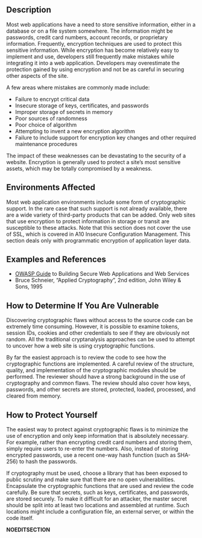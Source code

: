 ## Description

Most web applications have a need to store sensitive information, either
in a database or on a file system somewhere. The information might be
passwords, credit card numbers, account records, or proprietary
information. Frequently, encryption techniques are used to protect this
sensitive information. While encryption has become relatively easy to
implement and use, developers still frequently make mistakes while
integrating it into a web application. Developers may overestimate the
protection gained by using encryption and not be as careful in securing
other aspects of the site.

A few areas where mistakes are commonly made include:

  - Failure to encrypt critical data
  - Insecure storage of keys, certificates, and passwords
  - Improper storage of secrets in memory
  - Poor sources of randomness
  - Poor choice of algorithm
  - Attempting to invent a new encryption algorithm
  - Failure to include support for encryption key changes and other
    required maintenance procedures

The impact of these weaknesses can be devastating to the security of a
website. Encryption is generally used to protect a site’s most sensitive
assets, which may be totally compromised by a weakness.

## Environments Affected

Most web application environments include some form of cryptographic
support. In the rare case that such support is not already available,
there are a wide variety of third-party products that can be added. Only
web sites that use encryption to protect information in storage or
transit are susceptible to these attacks. Note that this section does
not cover the use of SSL, which is covered in A10 Insecure Configuration
Management. This section deals only with programmatic encryption of
application layer data.

## Examples and References

  - [OWASP Guide](:Category:OWASP_Guide_Project "wikilink") to Building
    Secure Web Applications and Web Services
  - Bruce Schneier, “Applied Cryptography”, 2nd edition, John Wiley &
    Sons, 1995

## How to Determine If You Are Vulnerable

Discovering cryptographic flaws without access to the source code can be
extremely time consuming. However, it is possible to examine tokens,
session IDs, cookies and other credentials to see if they are obviously
not random. All the traditional cryptanalysis approaches can be used to
attempt to uncover how a web site is using cryptographic functions.

By far the easiest approach is to review the code to see how the
cryptographic functions are implemented. A careful review of the
structure, quality, and implementation of the cryptographic modules
should be performed. The reviewer should have a strong background in the
use of cryptography and common flaws. The review should also cover how
keys, passwords, and other secrets are stored, protected, loaded,
processed, and cleared from memory.

## How to Protect Yourself

The easiest way to protect against cryptographic flaws is to minimize
the use of encryption and only keep information that is absolutely
necessary. For example, rather than encrypting credit card numbers and
storing them, simply require users to re-enter the numbers. Also,
instead of storing encrypted passwords, use a recent one-way hash
function (such as SHA-256) to hash the passwords.

If cryptography must be used, choose a library that has been exposed to
public scrutiny and make sure that there are no open vulnerabilities.
Encapsulate the cryptographic functions that are used and review the
code carefully. Be sure that secrets, such as keys, certificates, and
passwords, are stored securely. To make it difficult for an attacker,
the master secret should be split into at least two locations and
assembled at runtime. Such locations might include a configuration file,
an external server, or within the code itself.

__NOEDITSECTION__